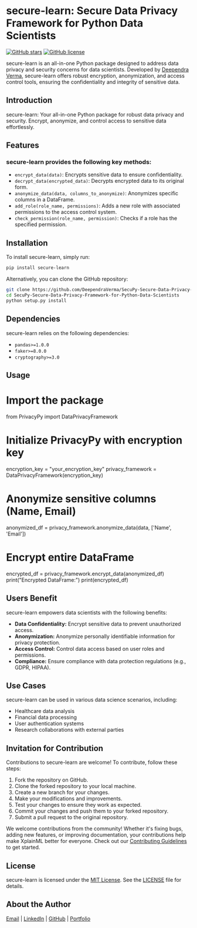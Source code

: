 # secure-learn: Secure Data Privacy Framework for Python Data Scientists

[![GitHub stars](https://img.shields.io/github/stars/DeependraVerma/SecuPy-Secure-Data-Privacy-Framework-for-Python-Data-Scientists.svg)](https://github.com/DeependraVerma/SecuPy-Secure-Data-Privacy-Framework-for-Python-Data-Scientists/stargazers)
[![GitHub license](https://img.shields.io/github/license/DeependraVerma/SecuPy-Secure-Data-Privacy-Framework-for-Python-Data-Scientists.svg)](https://github.com/DeependraVerma/SecuPy-Secure-Data-Privacy-Framework-for-Python-Data-Scientists/blob/main/LICENSE)

secure-learn is an all-in-one Python package designed to address data privacy and security concerns for data scientists. Developed by [Deependra Verma](https://www.linkedin.com/in/deependra-verma-data-science/), secure-learn offers robust encryption, anonymization, and access control tools, ensuring the confidentiality and integrity of sensitive data.

## Introduction

secure-learn: Your all-in-one Python package for robust data privacy and security. Encrypt, anonymize, and control access to sensitive data effortlessly.

## Features

### secure-learn provides the following key methods:
- `encrypt_data(data)`: Encrypts sensitive data to ensure confidentiality.
- `decrypt_data(encrypted_data)`: Decrypts encrypted data to its original form.
- `anonymize_data(data, columns_to_anonymize)`: Anonymizes specific columns in a DataFrame.
- `add_role(role_name, permissions)`: Adds a new role with associated permissions to the access control system.
- `check_permission(role_name, permission)`: Checks if a role has the specified permission.

## Installation

To install secure-learn, simply run:

```bash
pip install secure-learn
```

Alternatively, you can clone the GitHub repository:

```bash
git clone https://github.com/DeependraVerma/SecuPy-Secure-Data-Privacy-Framework-for-Python-Data-Scientists.git
cd SecuPy-Secure-Data-Privacy-Framework-for-Python-Data-Scientists
python setup.py install
```

## Dependencies

secure-learn relies on the following dependencies:
- `pandas>=1.0.0`
- `faker>=8.0.0`
- `cryptography>=3.0`

## Usage


# Import the package
from PrivacyPy import DataPrivacyFramework

# Initialize PrivacyPy with encryption key
encryption_key = "your_encryption_key"
privacy_framework = DataPrivacyFramework(encryption_key)

# Anonymize sensitive columns (Name, Email)
anonymized_df = privacy_framework.anonymize_data(data, ['Name', 'Email'])

# Encrypt entire DataFrame
encrypted_df = privacy_framework.encrypt_data(anonymized_df)
print("Encrypted DataFrame:")
print(encrypted_df)


## Users Benefit

secure-learn empowers data scientists with the following benefits:
- **Data Confidentiality:** Encrypt sensitive data to prevent unauthorized access.
- **Anonymization:** Anonymize personally identifiable information for privacy protection.
- **Access Control:** Control data access based on user roles and permissions.
- **Compliance:** Ensure compliance with data protection regulations (e.g., GDPR, HIPAA).

## Use Cases

secure-learn can be used in various data science scenarios, including:
- Healthcare data analysis
- Financial data processing
- User authentication systems
- Research collaborations with external parties


## Invitation for Contribution

Contributions to secure-learn are welcome! To contribute, follow these steps:
1. Fork the repository on GitHub.
2. Clone the forked repository to your local machine.
3. Create a new branch for your changes.
4. Make your modifications and improvements.
5. Test your changes to ensure they work as expected.
6. Commit your changes and push them to your forked repository.
7. Submit a pull request to the original repository.

We welcome contributions from the community! Whether it's fixing bugs, adding new features, or improving documentation, your contributions help make XplainML better for everyone. Check out our [Contributing Guidelines](https://github.com/DeependraVerma/SecuPy-Secure-Data-Privacy-Framework-for-Python-Data-Scientists/wiki) to get started.

## License

secure-learn is licensed under the [MIT License](https://github.com/DeependraVerma/SecuPy-Secure-Data-Privacy-Framework-for-Python-Data-Scientists/blob/main/LICENSE). See the [LICENSE](https://github.com/DeependraVerma/SecuPy-Secure-Data-Privacy-Framework-for-Python-Data-Scientists/blob/main/LICENSE) file for details.

## About the Author

[Email](mailto:deependra.verma00@gmail.com) | [LinkedIn](https://www.linkedin.com/in/deependra-verma-data-science/) | [GitHub](https://github.com/DeependraVerma) | [Portfolio](https://deependradatascience-productportfolio.netlify.app/)